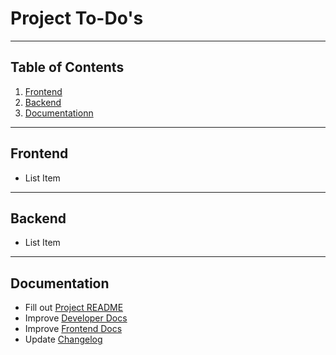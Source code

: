 # Project To-Do's

---

## Table of Contents

1. [Frontend](#frontend)
2. [Backend](#backend)
3. [Documentationn](#documentation)

---

## <a name="frontend"></a> Frontend
* List Item

---

## <a name="backend"></a> Backend

* List Item

---

## <a name="documentation"></a> Documentation

* Fill out [Project README](./README.md)
* Improve [Developer Docs](./docs/developer_docs.md) 
* Improve [Frontend Docs](./docs/frontend_docs.md)
* Update [Changelog](./docs/upgrade_log.md)